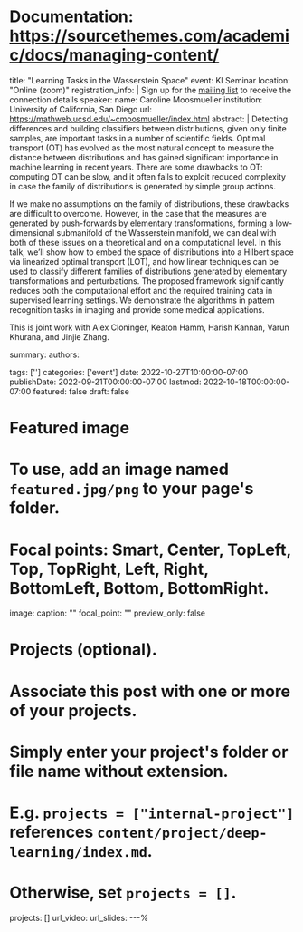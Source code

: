 # Documentation: https://sourcethemes.com/academic/docs/managing-content/

title: "Learning Tasks in the Wasserstein Space"
event: KI Seminar
location: "Online (zoom)"
registration_info: |
  Sign up for the [mailing list](https://math.us8.list-manage.com/subscribe/post?u=c9cc3beec9fa57d7299ac161c&id=845fe9abdc) to receive the connection details
speaker:
  name: Caroline Moosmueller
  institution: University of California, San Diego
  url: https://mathweb.ucsd.edu/~cmoosmueller/index.html
abstract: |
  Detecting differences and building classifiers between distributions, 
  given only finite samples, are important tasks in a number of scientific 
  fields. Optimal transport (OT) has evolved as the most natural concept to
  measure the distance between distributions and has gained significant 
  importance in machine learning in recent years. There are some drawbacks 
  to OT: computing OT can be slow, and it often fails to exploit reduced 
  complexity in case the family of distributions is generated by simple group 
  actions.

  If we make no assumptions on the family of distributions, these drawbacks are 
  difficult to overcome. However, in the case that the measures are generated 
  by push-forwards by elementary transformations, forming a low-dimensional 
  submanifold of the Wasserstein manifold, we can deal with both of these issues 
  on a theoretical and on a computational level. In this talk, we’ll show how to 
  embed the space of distributions into a Hilbert space via linearized optimal 
  transport (LOT), and how linear techniques can be used to classify different 
  families of distributions generated by elementary transformations and perturbations. 
  The proposed framework significantly reduces both the computational effort and
  the required training data in supervised learning settings. We demonstrate the
  algorithms in pattern recognition tasks in imaging and provide some medical applications.

  This is joint work with Alex Cloninger, Keaton Hamm, Harish Kannan, Varun Khurana, 
  and Jinjie Zhang.

summary:
authors:

tags: ['']
categories: ['event']
date: 2022-10-27T10:00:00-07:00
publishDate: 2022-09-21T00:00:00-07:00
lastmod: 2022-10-18T00:00:00-07:00
featured: false
draft: false

# Featured image
# To use, add an image named `featured.jpg/png` to your page's folder.
# Focal points: Smart, Center, TopLeft, Top, TopRight, Left, Right, BottomLeft, Bottom, BottomRight.
image:
  caption: ""
  focal_point: ""
  preview_only: false

# Projects (optional).
#   Associate this post with one or more of your projects.
#   Simply enter your project's folder or file name without extension.
#   E.g. `projects = ["internal-project"]` references `content/project/deep-learning/index.md`.
#   Otherwise, set `projects = []`.
projects: []
url_video:
url_slides:
---%  
